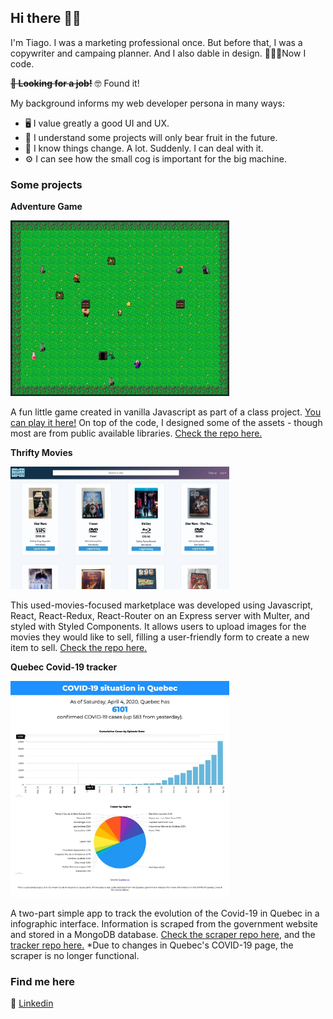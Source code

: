 ## Hi there 👋🏼

I'm Tiago. I was a marketing professional once. But before that, I was a copywriter and campaing planner. And I also dable in design. 👨🏻‍💻Now I code.

**~~🔎 Looking for a job!~~** 🤓 Found it!

My background informs my web developer persona in many ways:
- 🖥️ I value greatly a good UI and UX.
- 🌱 I understand some projects will only bear fruit in the future.
- 🍃 I know things change. A lot. Suddenly. I can deal with it.
- ⚙️ I can see how the small cog is important for the big machine.

### Some projects

**Adventure Game**

<img src="https://github.com/tiagomota79/tiagomota79/raw/master/adv-game.jpeg" alt="adventure game" width="350"/>

A fun little game created in vanilla Javascript as part of a class project. [You can play it here!](https://tiagomota79.github.io/adventure-game/) On top of the code, I designed some of the assets - though most are from public available libraries. [Check the repo here.](https://github.com/tiagomota79/adventure-game)


**Thrifty Movies**

<img src="https://github.com/tiagomota79/tiagomota79/raw/master/thrifty-movies.jpeg" alt="Thrifty Movies" width="350"/>

This used-movies-focused marketplace was developed using Javascript, React, React-Redux, React-Router on an Express server with Multer, and styled with Styled Components. It allows users to upload images for the movies they would like to sell, filling a user-friendly form to create a new item to sell. [Check the repo here.](gitbub.com/tiagomota79/thrifty-movies)


**Quebec Covid-19 tracker**

<img src="https://github.com/tiagomota79/tiagomota79/raw/master/qccovid19tracker.jpeg" alt="Quebec Covid-19 Tracker" width="350"/>

A two-part simple app to track the evolution of the Covid-19 in Quebec in a infographic interface. Information is scraped from the government website and stored in a MongoDB database. [Check the scraper repo here,](https://github.com/tiagomota79/qc-covid19-scraper) and the [tracker repo here.](https://github.com/tiagomota79/qc-covid19-tracker)
*Due to changes in Quebec's COVID-19 page, the scraper is no longer functional.

### Find me here
💼 [Linkedin](https://www.linkedin.com/in/tiagomot/)

<!--
**tiagomota79/tiagomota79** is a ✨ _special_ ✨ repository because its `README.md` (this file) appears on your GitHub profile.

Here are some ideas to get you started:

- 🔭 I’m currently working on ...
- 🌱 I’m currently learning ...
- 👯 I’m looking to collaborate on ...
- 🤔 I’m looking for help with ...
- 💬 Ask me about ...
- 📫 How to reach me: ...
- 😄 Pronouns: ...
- ⚡ Fun fact: ...
-->
